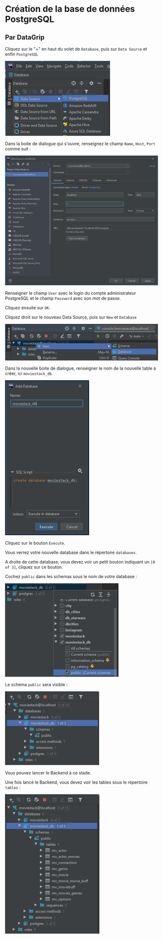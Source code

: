 # Création de la base de données PostgreSQL

## Par DataGrip

Cliquez sur le "+" en haut du volet de `Database`, puis sur `Data Source` et enfin `PostgreSQL`

![addDataSource](resources/datagrip-add_dataSource.png)

Dans la boite de dialogue qui s'ouvre, renseignez le champ `Name`, `Host`, `Port` comme suit :

![dataSourceAndDrivers](resources/datagrip-dataSourcesAndDrivers_vierge.png)

Renseigner le champ `User` avec le login du compte administrateur PostgreSQL et le champ `Password` avec son mot de passe.

Cliquez ensuite sur `OK`.

Cliquez droit sur le nouveau Data Source, puis sur `New` et `Database`

![newDatabase](resources/datagrip-newDatabase.png)

Dans la nouvelle boite de dialogue, renseigner le nom de la nouvelle table à créer, ici `moviestack_db`.

![newDatabaseName](resources/datagrip-newDatabase_name.png)

Cliquez sur le bouton `Execute`.

Vous verrez votre nouvelle database dans le répertoire `databases`.

A droite de cette database, vous devez voir un petit bouton indiquant un `[0 of 3]`, cliquez sur ce bouton.

Cochez `public` dans les schemas sous le nom de votre database :

![displayPublic](resources/datagrip-displayPublic.png)

Le schema `public` sera visible :

![refresh](resources/datagrip-refresh.png)

Vous pouvez lancer le Backend à ce stade.

Une fois lancé le Backend, vous devez voir les tables sous le répertoire `tables` :

![final](resources/datagrip-final.png)